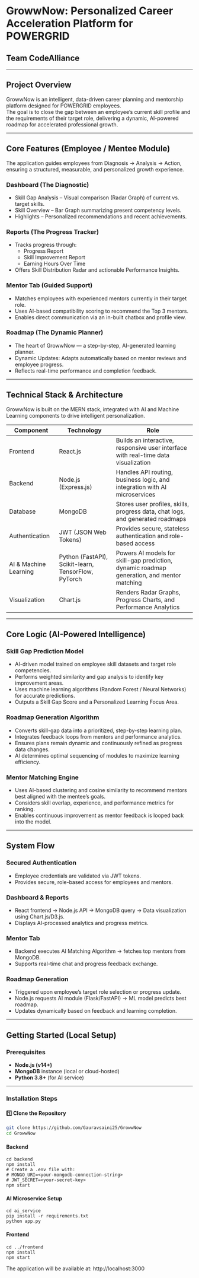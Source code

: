 # GrowwNow: Personalized Career Acceleration Platform for POWERGRID  
## Team CodeAlliance 

---

## Project Overview

GrowwNow is an intelligent, data-driven career planning and mentorship platform designed for POWERGRID employees.  
The goal is to close the gap between an employee’s current skill profile and the requirements of their target role, delivering a dynamic, AI-powered roadmap for accelerated professional growth.

---

## Core Features (Employee / Mentee Module)

The application guides employees from Diagnosis → Analysis → Action, ensuring a structured, measurable, and personalized growth experience.

### Dashboard (The Diagnostic)
- Skill Gap Analysis – Visual comparison (Radar Graph) of current vs. target skills.  
- Skill Overview – Bar Graph summarizing present competency levels.  
- Highlights – Personalized recommendations and recent achievements.

### Reports (The Progress Tracker)
- Tracks progress through:
  - Progress Report
  - Skill Improvement Report
  - Earning Hours Over Time
- Offers Skill Distribution Radar and actionable Performance Insights.

### Mentor Tab (Guided Support)
- Matches employees with experienced mentors currently in their target role.  
- Uses AI-based compatibility scoring to recommend the Top 3 mentors.  
- Enables direct communication via an in-built chatbox and profile view.

### Roadmap (The Dynamic Planner)
- The heart of GrowwNow — a step-by-step, AI-generated learning planner.  
- Dynamic Updates: Adapts automatically based on mentor reviews and employee progress.  
- Reflects real-time performance and completion feedback.

---

## Technical Stack & Architecture

GrowwNow is built on the MERN stack, integrated with AI and Machine Learning components to drive intelligent personalization.

| Component | Technology | Role |
|------------|-------------|------|
| Frontend | React.js | Builds an interactive, responsive user interface with real-time data visualization |
| Backend | Node.js (Express.js) | Handles API routing, business logic, and integration with AI microservices |
| Database | MongoDB | Stores user profiles, skills, progress data, chat logs, and generated roadmaps |
| Authentication | JWT (JSON Web Tokens) | Provides secure, stateless authentication and role-based access |
| AI & Machine Learning | Python (FastAPI), Scikit-learn, TensorFlow, PyTorch | Powers AI models for skill-gap prediction, dynamic roadmap generation, and mentor matching |
| Visualization | Chart.js | Renders Radar Graphs, Progress Charts, and Performance Analytics |

---

## Core Logic (AI-Powered Intelligence)

### Skill Gap Prediction Model
- AI-driven model trained on employee skill datasets and target role competencies.  
- Performs weighted similarity and gap analysis to identify key improvement areas.  
- Uses machine learning algorithms (Random Forest / Neural Networks) for accurate predictions.  
- Outputs a Skill Gap Score and a Personalized Learning Focus Area.

### Roadmap Generation Algorithm
- Converts skill-gap data into a prioritized, step-by-step learning plan.  
- Integrates feedback loops from mentors and performance analytics.  
- Ensures plans remain dynamic and continuously refined as progress data changes.  
- AI determines optimal sequencing of modules to maximize learning efficiency.

### Mentor Matching Engine
- Uses AI-based clustering and cosine similarity to recommend mentors best aligned with the mentee’s goals.  
- Considers skill overlap, experience, and performance metrics for ranking.  
- Enables continuous improvement as mentor feedback is looped back into the model.

---

## System Flow

### Secured Authentication
- Employee credentials are validated via JWT tokens.  
- Provides secure, role-based access for employees and mentors.

### Dashboard & Reports
- React frontend → Node.js API → MongoDB query → Data visualization using Chart.js/D3.js.  
- Displays AI-processed analytics and progress metrics.

### Mentor Tab
- Backend executes AI Matching Algorithm → fetches top mentors from MongoDB.  
- Supports real-time chat and progress feedback exchange.

### Roadmap Generation
- Triggered upon employee’s target role selection or progress update.  
- Node.js requests AI module (Flask/FastAPI) → ML model predicts best roadmap.  
- Updates dynamically based on feedback and learning completion.

---

##  Getting Started (Local Setup)

###  Prerequisites
- **Node.js (v14+)**  
- **MongoDB** instance (local or cloud-hosted)
- **Python 3.8+** (for AI service)

---

###  Installation Steps

#### 1️⃣ Clone the Repository
```bash
git clone https://github.com/Gauravsaini25/GrowwNow
cd GrowwNow
```
#### Backend
```
cd backend
npm install
# Create a .env file with:
# MONGO_URI=<your-mongodb-connection-string>
# JWT_SECRET=<your-secret-key>
npm start
```
#### AI Microservice Setup
```
cd ai_service
pip install -r requirements.txt
python app.py
```
#### Frontend
```
cd ../frontend
npm install
npm start
```
The application will be available at: http://localhost:3000

